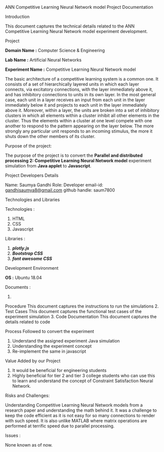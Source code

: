 ANN Competitive Learning Neural Network model Project Documentation

Introduction

This document captures the technical details related to the ANN Competitive Learning Neural Network model experiment development.

Project

**Domain Name :** Computer Science & Engineering

**Lab Name :** Artificial Neural Networks 

**Experiment Name :** Competitive Learning Neural Network model

The basic architecture of a competitive learning system is a common one. It consists of a set of hierarchically layered units in which each layer connects, via excitatory connections, with the layer immediately above it, and has inhibitory connections to units in its own layer. In the most general case, each unit in a layer receives an input from each unit in the layer immediately below it and projects to each unit in the layer immediately above it. Moreover, within a layer, the units are broken into a set of inhibitory clusters in which all elements within a cluster inhibit all other elements in the cluster. Thus the elements within a cluster at one level compete with one another to respond to the pattern appearing on the layer below. The more strongly any particular unit responds to an incoming stimulus, the more it shuts down the other members of its cluster. 

Purpose of the project:

The purpose of the project is to convert the **Parallel and distributed processing 2: Competitive Learning Neural Network model** experiment simulation from **Java applet** to **Javascript**.

Project Developers Details

Name: Saumya Gandhi
Role: Developer
email-id: gandhisaumya8@gmail.com
github handle: saum7800

Technologies and Libraries

Technologies :

1.  HTML
2.  CSS
3.  Javascript

Libraries :

1.  ***plotly.js***
2.  ***Bootstrap CSS***
3.  ***font awesome CSS***

Development Environment

**OS :** Ubuntu 18.04

Documents :

1.
Procedure
This document captures the instructions to run the simulations
2.
Test Cases
This document captures the functional test cases of the experiment simulation
3.
Code Documentation
This document captures the  details related to code


Process Followed to convert the experiment

1.  Understand the assigned experiment Java simulation
2.  Understanding the experiment concept
3.  Re-implement the same in javascript

Value Added by our Project

1.  It would be beneficial for engineering students
2.  Highly beneficial for tier 2 and tier 3 college students who can use this to learn and understand the concept of Constraint Satisfaction Neural Network.

Risks and Challenges:

Understanding Competitive Learning Neural Network models from a research paper and understanding the math behind it. It was a challenge to keep the code efficient as it is not easy for so many connections to render with such speed. It is also unlike MATLAB where matrix operations are performed at terrific speed due to parallel processing.

Issues :

None known as of now.
